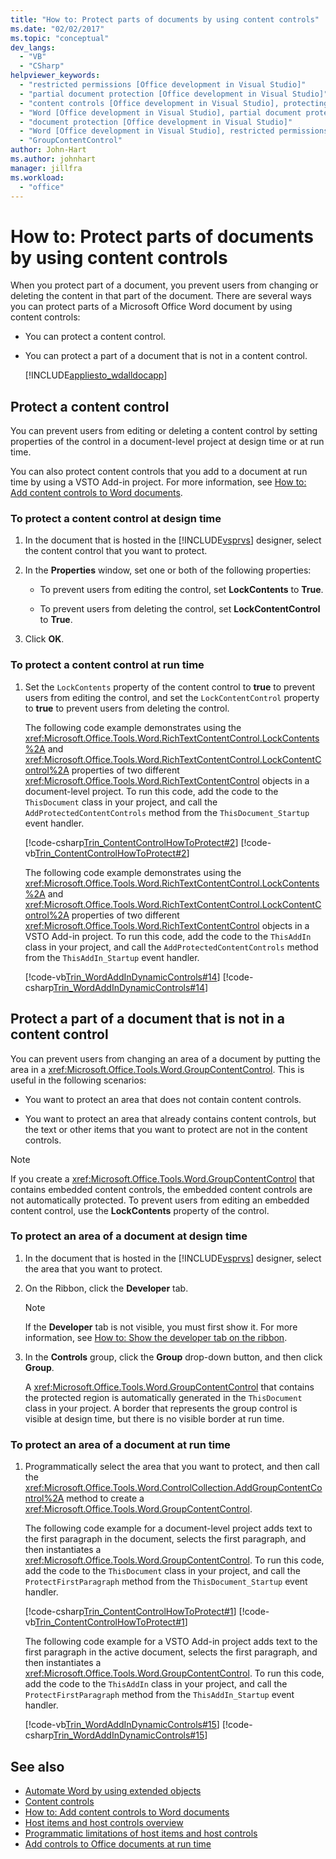 ```yaml
---
title: "How to: Protect parts of documents by using content controls"
ms.date: "02/02/2017"
ms.topic: "conceptual"
dev_langs:
  - "VB"
  - "CSharp"
helpviewer_keywords:
  - "restricted permissions [Office development in Visual Studio]"
  - "partial document protection [Office development in Visual Studio]"
  - "content controls [Office development in Visual Studio], protecting documents"
  - "Word [Office development in Visual Studio], partial document protection"
  - "document protection [Office development in Visual Studio]"
  - "Word [Office development in Visual Studio], restricted permissions"
  - "GroupContentControl"
author: John-Hart
ms.author: johnhart
manager: jillfra
ms.workload:
  - "office"
---
```

# How to: Protect parts of documents by using content controls
  When you protect part of a document, you prevent users from changing or deleting the content in that part of the document. There are several ways you can protect parts of a Microsoft Office Word document by using content controls:

- You can protect a content control.

- You can protect a part of a document that is not in a content control.

  [!INCLUDE[appliesto_wdalldocapp](../vsto/includes/appliesto-wdalldocapp-md.md)]

## <a name="EditDeleteControl"></a> Protect a content control
 You can prevent users from editing or deleting a content control by setting properties of the control in a document-level project at design time or at run time.

 You can also protect content controls that you add to a document at run time by using a VSTO Add-in project. For more information, see [How to: Add content controls to Word documents](../vsto/how-to-add-content-controls-to-word-documents.md).

### To protect a content control at design time

1. In the document that is hosted in the [!INCLUDE[vsprvs](../sharepoint/includes/vsprvs-md.md)] designer, select the content control that you want to protect.

2. In the **Properties** window, set one or both of the following properties:

    - To prevent users from editing the control, set **LockContents** to **True**.

    - To prevent users from deleting the control, set **LockContentControl** to **True**.

3. Click **OK**.

### To protect a content control at run time

1. Set the `LockContents` property of the content control to **true** to prevent users from editing the control, and set the `LockContentControl` property to **true** to prevent users from deleting the control.

     The following code example demonstrates using the <xref:Microsoft.Office.Tools.Word.RichTextContentControl.LockContents%2A> and <xref:Microsoft.Office.Tools.Word.RichTextContentControl.LockContentControl%2A> properties of two different <xref:Microsoft.Office.Tools.Word.RichTextContentControl> objects in a document-level project. To run this code, add the code to the `ThisDocument` class in your project, and call the `AddProtectedContentControls` method from the `ThisDocument_Startup` event handler.

     [!code-csharp[Trin_ContentControlHowToProtect#2](../vsto/codesnippet/CSharp/Trin_ContentControlHowToProtect/ThisDocument.cs#2)]
     [!code-vb[Trin_ContentControlHowToProtect#2](../vsto/codesnippet/VisualBasic/Trin_ContentControlHowToProtect/ThisDocument.vb#2)]

     The following code example demonstrates using the <xref:Microsoft.Office.Tools.Word.RichTextContentControl.LockContents%2A> and <xref:Microsoft.Office.Tools.Word.RichTextContentControl.LockContentControl%2A> properties of two different <xref:Microsoft.Office.Tools.Word.RichTextContentControl> objects in a VSTO Add-in project. To run this code, add the code to the `ThisAddIn` class in your project, and call the `AddProtectedContentControls` method from the `ThisAddIn_Startup` event handler.

     [!code-vb[Trin_WordAddInDynamicControls#14](../vsto/codesnippet/VisualBasic/trin_wordaddindynamiccontrols/ThisAddIn.vb#14)]
     [!code-csharp[Trin_WordAddInDynamicControls#14](../vsto/codesnippet/CSharp/Trin_WordAddInDynamicControls/ThisAddIn.cs#14)]

## Protect a part of a document that is not in a content control
 You can prevent users from changing an area of a document by putting the area in a <xref:Microsoft.Office.Tools.Word.GroupContentControl>. This is useful in the following scenarios:

- You want to protect an area that does not contain content controls.

- You want to protect an area that already contains content controls, but the text or other items that you want to protect are not in the content controls.

> [!NOTE]
> If you create a <xref:Microsoft.Office.Tools.Word.GroupContentControl> that contains embedded content controls, the embedded content controls are not automatically protected. To prevent users from editing an embedded content control, use the **LockContents** property of the control.

### To protect an area of a document at design time

1. In the document that is hosted in the [!INCLUDE[vsprvs](../sharepoint/includes/vsprvs-md.md)] designer, select the area that you want to protect.

2. On the Ribbon, click the **Developer** tab.

    > [!NOTE]
    > If the **Developer** tab is not visible, you must first show it. For more information, see [How to: Show the developer tab on the ribbon](../vsto/how-to-show-the-developer-tab-on-the-ribbon.md).

3. In the **Controls** group, click the **Group** drop-down button, and then click **Group**.

     A <xref:Microsoft.Office.Tools.Word.GroupContentControl> that contains the protected region is automatically generated in the `ThisDocument` class in your project. A border that represents the group control is visible at design time, but there is no visible border at run time.

### To protect an area of a document at run time

1. Programmatically select the area that you want to protect, and then call the <xref:Microsoft.Office.Tools.Word.ControlCollection.AddGroupContentControl%2A> method to create a <xref:Microsoft.Office.Tools.Word.GroupContentControl>.

     The following code example for a document-level project adds text to the first paragraph in the document, selects the first paragraph, and then instantiates a <xref:Microsoft.Office.Tools.Word.GroupContentControl>. To run this code, add the code to the `ThisDocument` class in your project, and call the `ProtectFirstParagraph` method from the `ThisDocument_Startup` event handler.

     [!code-csharp[Trin_ContentControlHowToProtect#1](../vsto/codesnippet/CSharp/Trin_ContentControlHowToProtect/ThisDocument.cs#1)]
     [!code-vb[Trin_ContentControlHowToProtect#1](../vsto/codesnippet/VisualBasic/Trin_ContentControlHowToProtect/ThisDocument.vb#1)]

     The following code example for a VSTO Add-in project adds text to the first paragraph in the active document, selects the first paragraph, and then instantiates a <xref:Microsoft.Office.Tools.Word.GroupContentControl>. To run this code, add the code to the `ThisAddIn` class in your project, and call the `ProtectFirstParagraph` method from the `ThisAddIn_Startup` event handler.

     [!code-vb[Trin_WordAddInDynamicControls#15](../vsto/codesnippet/VisualBasic/trin_wordaddindynamiccontrols/ThisAddIn.vb#15)]
     [!code-csharp[Trin_WordAddInDynamicControls#15](../vsto/codesnippet/CSharp/Trin_WordAddInDynamicControls/ThisAddIn.cs#15)]

## See also
- [Automate Word by using extended objects](../vsto/automating-word-by-using-extended-objects.md)
- [Content controls](../vsto/content-controls.md)
- [How to: Add content controls to Word documents](../vsto/how-to-add-content-controls-to-word-documents.md)
- [Host items and host controls overview](../vsto/host-items-and-host-controls-overview.md)
- [Programmatic limitations of host items and host controls](../vsto/programmatic-limitations-of-host-items-and-host-controls.md)
- [Add controls to Office documents at run time](../vsto/adding-controls-to-office-documents-at-run-time.md)
